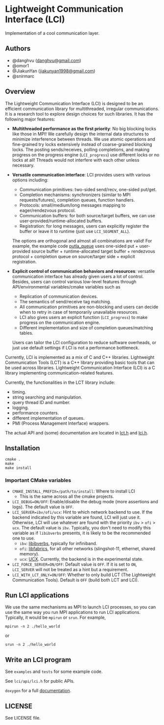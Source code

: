 # Lightweight Communication Interface (LCI)
Implementation of a cool communication layer.

## Authors

- \@danghvu (danghvu@gmail.com)
- \@omor1
- \@JiakunYan (jiakunyan1998@gmail.com)
- \@snirmarc

## Overview

The Lightweight Communication Interface (LCI) is designed to be an efficient communication library
for multithreaded, irregular communications. It is a research tool to explore design choices
for such libraries.  It has the following major features:
- **Multithreaded performance as the first priority**:  No big blocking locks like those in MPI!
  We carefully design the internal data structures to minimize interference between threads.
  We use atomic operations and fine-grained try locks extensively instead of coarse-grained blocking locks.
  The posting sends/receives, polling completions, and making progress on the progress engine
  (`LCI_progress`) use different locks or no locks at all! Threads would not interfere with each other
  unless necessary.

- **Versatile communication interface**: LCI provides users with various options including:
  - Communication primitives: two-sided send/recv, one-sided put/get.
  - Completion mechanisms: synchronizers (similar to MPI requests/futures), completion queues, function handlers.
  - Protocols: small/medium/long messages mapping to eager/rendezvous protocol.
  - Communication buffers: for both source/target buffers, we can use
    user-provided/runtime-allocated buffers.
  - Registration: for long messages, users can explicitly register the buffer or leave it to runtime
    (just use `LCI_SEGMENT_ALL`).
    
  The options are orthogonal and almost all combinations are valid!
  For example, the example code [putla_queue](examples/putla_queue.c) uses 
  one-sided put + user-provided source buffer + runtime-allocated target buffer + 
  rendezvous protocol + completion queue on source/targer side + explicit registration.

- **Explicit control of communication behaviors and resources**: versatile communication interface has already
  given users a lot of control. Besides, users can control various low-level features through
  API/environmental variables/cmake variables such as
  - Replication of communication devices.
  - The semantics of send/receive tag matching.
  - All communication primitives are non-blocking and users can decide when to retry in case of
    temporarily unavailable resources.
  - LCI also gives users an explicit function (`LCI_progress`) to make progress on the communication engine.
  - Different implementation and size of completion queues/matching tables.
  
  Users can tailor the LCI configuration to reduce software overheads, or just use default settings if
  LCI is not a performance bottleneck.

Currently, LCI is implemented as a mix of C and C++ libraries. Lightweight Communication Tools (LCT)
is a C++ library providing basic tools that can be used across libraries. Lightweight Communication
Interface (LCI) is a C library implementing communication-related features.

Currently, the functionalities in the LCT library include:
- timing.
- string searching and manipulation.
- query thread ID and number.
- logging.
- performance counters.
- different implementation of queues.
- PMI (Process Management Interface) wrappers.

The actual API and (some) documentation are located in [lct.h](lct/api/lct.h) and [lci.h](lci/api/lci.h).

## Installation
```
cmake .
make
make install
```

### Important CMake variables
- `CMAKE_INSTALL_PREFIX=/path/to/install`: Where to install LCI
  - This is the same across all the cmake projects.
- `LCI_DEBUG=ON/OFF`: Enable/disable the debug mode (more assertions and logs).
  The default value is `OFF`.
- `LCI_SERVER=ibv/ofi/ucx`: Hint to which network backend to use. 
  If the backend indicated by this variable are found, LCI will just use it.
  Otherwise, LCI will use whatever are found with the priority `ibv` > `ofi` > `ucx`.
  The default value is `ibv`. Typically, you don't need to
  modify this variable as if `libibverbs` presents, it is likely to be the recommended one to use.
  - `ibv`: [libibverbs](https://github.com/linux-rdma/rdma-core/blob/master/Documentation/libibverbs.md), 
    typically for infiniband.
  - `ofi`: [libfabrics](https://ofiwg.github.io/libfabric/), 
    for all other networks (slingshot-11, ethernet, shared memory).
  - `ucx`: [UCX](https://openucx.org/). 
    Currently, the backend is in the experimental state.
- `LCI_FORCE_SERVER=ON/OFF`: Default value is `OFF`. If it is set to `ON`, 
  `LCI_SERVER` will not be treated as a hint but a requirement.
- `LCI_WITH_LCT_ONLY=ON/OFF`: Whether to only build LCT (The Lightweight Communication Tools). 
  Default is `OFF` (build both LCT and LCI).

## Run LCI applications

We use the same mechanisms as MPI to launch LCI processes, so you can use the same way
you run MPI applications to run LCI applications. Typically, it would be `mpirun` or
`srun`. For example,
```
mpirun -n 2 ./hello_world
```
or
```
srun -n 2 ./hello_world
```

## Write an LCI program

See `examples` and `tests` for some example code.

See `lci/api/lci.h` for public APIs.

`doxygen` for a full [documentation](https://uiuc-hpc.github.io/lci/).

## LICENSE
See LICENSE file.

